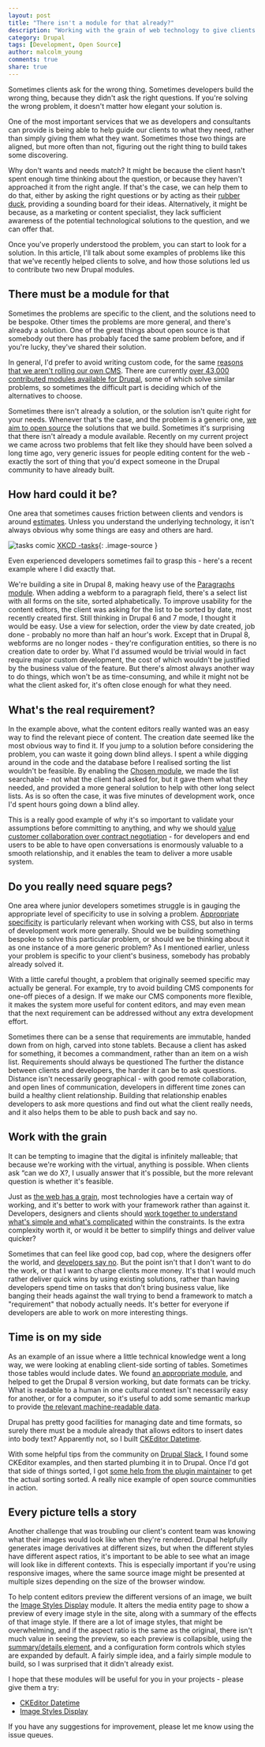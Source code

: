 ```yaml
---
layout: post
title: "There isn't a module for that already?"
description: "Working with the grain of web technology to give clients what they need, rather than struggling against it to try and give them what they want. Along the way, introducing two new Drupal modules: CKEditor Datetime and Image Styles Display"
category: Drupal
tags: [Development, Open Source]
author: malcolm_young
comments: true
share: true
---
```


Sometimes clients ask for the wrong thing. Sometimes developers build the wrong thing, because they didn't ask the right questions. If you're solving the wrong problem, it doesn't matter how elegant your solution is.

One of the most important services that we as developers and consultants can provide is being able to help guide our clients to what they need, rather than simply giving them what they want. Sometimes those two things are aligned, but more often than not, figuring out the right thing to build takes some discovering.

Why don't wants and needs match? It might be because the client hasn't spent enough time thinking about the question, or because they haven't approached it from the right angle. If that's the case, we can help them to do that, either by asking the right questions or by acting as their [rubber duck][duck], providing a sounding board for their ideas. Alternatively, it might be because, as a marketing or content specialist, they lack sufficient awareness of the potential technological solutions to the question, and we can offer that.

Once you've properly understood the problem, you can start to look for a solution. In this article, I'll talk about some examples of problems like this that we've recently helped clients to solve, and how those solutions led us to contribute two new Drupal modules.

## There must be a module for that
Sometimes the problems are specific to the client, and the solutions need to be bespoke. Other times the problems are more general, and there's already a solution. One of the great things about open source is that somebody out there has probably faced the same problem before, and if you're lucky, they've shared their solution.

In general, I'd prefer to avoid writing custom code, for the same [reasons that we aren't rolling our own CMS][custom CMS]. There are currently [over 43,000 contributed modules available for Drupal][modules], some of which solve similar problems, so sometimes the difficult part is deciding which of the alternatives to choose. 

 Sometimes there isn't already a solution, or the solution isn't quite right for your needs. Whenever that's the case, and the problem is a generic one, [we aim to open source][open source] the solutions that we build. Sometimes it's surprising that there isn't already a module available. Recently on my current project we came across two problems that felt like they should have been solved a long time ago, very generic issues for people editing content for the web - exactly the sort of thing that you'd expect someone in the Drupal community to have already built.

## How hard could it be?
One area that sometimes causes friction between clients and vendors is around [estimates][estimates]. Unless you understand the underlying technology, it isn't always obvious why some things are easy and others are hard. 

![tasks comic](/images/2019-05-24-modules/tasks.png)
[XKCD -tasks](https://xkcd.com/1425/){: .image-source }


Even experienced developers sometimes fail to grasp this - here's a recent example where I did exactly that.

We're building a site in Drupal 8, making heavy use of the [Paragraphs module][paragraphs]. When adding a webform to a paragraph field, there's a select list with all forms on the site, sorted alphabetically. To improve usability for the content editors, the client was asking for the list to be sorted by date, most recently created first. Still thinking in Drupal 6 and 7 mode, I thought it would be easy. Use a view for selection, order the view by date created, job done - probably no more than half an hour's work. Except that in Drupal 8, webforms are no longer nodes - they're configuration entities, so there is no creation date to order by. What I'd assumed would be trivial would in fact require major custom development, the cost of which wouldn't be justified by the business value of the feature. But there's almost always another way to do things, which won't be as time-consuming, and while it might not be what the client asked for, it's often close enough for what they need.

## What's the real requirement?
In the example above, what the content editors really wanted was an easy way to find the relevant piece of content. The creation date seemed like the most obvious way to find it. If you jump to a solution before considering the problem, you can waste it going down blind alleys. I spent a while digging around in the code and the database before I realised sorting the list wouldn't be feasible. By enabling the [Chosen module][chosen], we made the list searchable - not what the client had asked for, but it gave them what they needed, and provided a more general solution to help with other long select lists. As is so often the case, it was five minutes of development work, once I'd spent hours going down a blind alley.

This is a really good example of why it's so important to validate your assumptions before committing to anything, and why we should [value customer collaboration over contract negotiation][agile] - for developers and end users to be able to have open conversations is enormously valuable to a smooth relationship, and it enables the team to deliver a more usable system.

## Do you really need square pegs?
One area where junior developers sometimes struggle is in gauging the appropriate level of specificity to use in solving a problem. [Appropriate specificity][specificity] is particularly relevant when working with CSS, but also in terms of development work more generally. Should we be building something bespoke to solve this particular problem, or should we be thinking about it as one instance of a more generic problem? As I mentioned earlier, unless your problem is specific to your client's business, somebody has probably already solved it.

With a little careful thought, a problem that originally seemed specific may actually be general. For example, try to avoid building CMS components for one-off pieces of a design. If we make our CMS components more flexible, it makes the system more useful for content editors, and may even mean that the next requirement can be addressed without any extra development effort.

Sometimes there can be a sense that requirements are immutable, handed down from on high, carved into stone tablets. Because a client has asked for something, it becomes a commandment, rather than an item on a wish list. Requirements should always be questioned
The further the distance between clients and developers, the harder it can be to ask questions. Distance isn't necessarily geographical - with good remote collaboration, and open lines of communication, developers in different time zones can build a healthy client relationship. Building that relationship enables developers to ask more questions and find out what the client really needs, and it also helps them to be able to push back and say no.

## Work with the grain 
It can be tempting to imagine that the digital is infinitely malleable; that because we're working with the virtual, anything is possible. When clients ask “can we do X?, I usually answer that it's possible, but the more relevant question is whether it's feasible.

Just as [the web has a grain][grain], most technologies have a certain way of working, and it's better to work with your framework rather than against it. Developers, designers and clients should [work together to understand what's simple and what's complicated][design review] within the constraints. Is the extra complexity worth it, or would it be better to simplify things and deliver value quicker? 

Sometimes that can feel like good cop, bad cop, where the designers offer the world, and [developers say no][grumpy]. But the point isn't that I don't want to do the work, or that I want to charge clients more money. It's that I would much rather deliver quick wins by using existing solutions, rather than having developers spend time on tasks that don't bring business value, like banging their heads against the wall trying to bend a framework to match a "requirement" that nobody actually needs. It's better for everyone if developers are able to work on more interesting things.

## Time is on my side 
As an example of an issue where a little technical knowledge went a long way, we were looking at enabling client-side sorting of tables. Sometimes those tables would include dates. We found [an appropriate module][tablesorter], and helped to get the Drupal 8 version working, but date formats can be tricky. What is readable to a human in one cultural context isn't necessarily easy for another, or for a computer, so it's useful to add some semantic markup to provide [the relevant machine-readable data][time].

Drupal has pretty good facilities for managing date and time formats, so surely there must be a module already that allows editors to insert dates into body text? Apparently not, so I built [CKEditor Datetime][CKEditor Datetime].

With some helpful tips from the community on [Drupal Slack][Drupal Slack], I found some CKEditor examples, and then started plumbing it in to Drupal. Once I'd got that side of things sorted, I got [some help from the plugin maintainer][github issue] to get the actual sorting sorted. A really nice example of open source communities in action.

## Every picture tells a story 
Another challenge that was troubling our client's content team was knowing what their images would look like when they're rendered.
Drupal helpfully generates image derivatives at different sizes, but when the different styles have different aspect ratios, it's important to be able to see what an image will look like in different contexts. This is especially important if you're using responsive images, where the same source image might be presented at multiple sizes depending on the size of the browser window.

To help content editors preview the different versions of an image, we built the [Image Styles Display][Image Styles Display] module. It alters the media entity page to show a preview of every image style in the site, along with a summary of the effects of that image style. If there are a lot of image styles, that might be overwhelming, and if the aspect ratio is the same as the original, there isn't much value in seeing the preview, so each preview is collapsible, using the [summary/details element][summary], and a configuration form controls which styles are expanded by default. A fairly simple idea, and a fairly simple module to build, so I was surprised that it didn't already exist.

I hope that these modules will be useful for you in your projects - please give them a try:

* [CKEditor Datetime][CKEditor Datetime]
* [Image Styles Display][Image Styles Display]
 
If you have any suggestions for improvement, please let me know using the issue queues.

[agile]: https://agilemanifesto.org/
[modules]: https://www.drupal.org/project/project_module
[custom CMS]: https://hackernoon.com/how-i-built-a-cms-and-why-you-shouldnt-daff6042413a
[paragraphs]: https://drupal.org/project/paragraphs
[chosen]: https://drupal.org/project/chosen
[Drupal Slack]: https://www.drupal.org/slack
[CKEditor Datetime]: https://www.drupal.org/project/ckeditor_datetime
[Image Styles Display]: https://www.drupal.org/project/imagestyles
[Spalp]: https://capgemini.github.io/drupal/spalp/
[duck]: https://en.wikipedia.org/wiki/Rubber_duck_debugging
[grain]: https://www.frankchimero.com/writing/the-webs-grain/
[grumpy]: https://humanwhocodes.com/blog/2012/06/12/the-care-and-feeding-of-software-engineers-or-why-engineers-are-grumpy/
[estimates]: https://capgemini.github.io/agile/estimation/
[open source]: https://capgemini.github.io/tags/#Open%20source
[specificity]: https://css-tricks.com/specifics-on-css-specificity/
[design review]: https://capgemini.github.io/development/design-review-checklist/
[tablesorter]: https://www.drupal.org/project/tablesorter
[summary]: https://www.drupal.org/node/1852020
[github issue]: https://github.com/Mottie/tablesorter/issues/1657
[time]: https://developer.mozilla.org/en-US/docs/Web/HTML/Element/time
